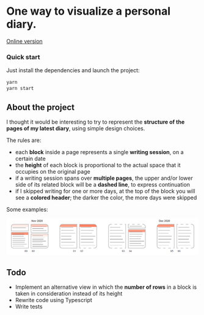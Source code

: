 # One way to visualize a personal diary.

[Online version](https://pitou.it/diary)

### Quick start

Just install the dependencies and launch the project:

```
yarn
yarn start
```

## About the project

I thought it would be interesting to try to represent the **structure of the pages of my latest diary**, using simple design choices.

The rules are:

* each <strong>block</strong> inside a page represents a single <strong>writing session</strong>, on a certain date
* the <strong>height</strong> of each block is proportional to the actual space that it occupies on the original page
* if a writing session spans over <strong>multiple pages</strong>, the upper and/or lower side of its related block will be a <strong>dashed line</strong>, to express continuation
* if I skipped writing for one or more days, at the top of the block you will see a <strong>colored header</strong>; the darker the color, the more days were skipped

Some examples:

![alt text](public/diary/example_gh.png)

## Todo

* Implement an alternative view in which the **number of rows** in a block is taken in consideration instead of its height
* Rewrite code using Typescript
* Write tests
